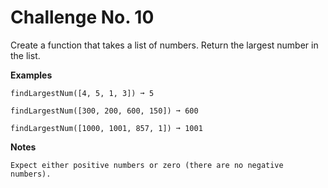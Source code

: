 # Challenge No. 10

Create a function that takes a list of numbers. Return the largest number in the list.

**Examples**

    findLargestNum([4, 5, 1, 3]) ➞ 5
     
    findLargestNum([300, 200, 600, 150]) ➞ 600
     
    findLargestNum([1000, 1001, 857, 1]) ➞ 1001

**Notes**

    Expect either positive numbers or zero (there are no negative numbers).